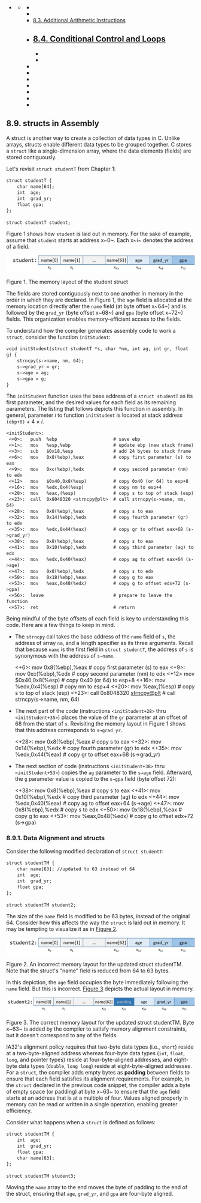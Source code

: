 

 







-   -  
        -  
        -  
        -   [8.3. Additional Arithmetic
            Instructions]()
        -   [8.4. Conditional Control and
            Loops]()
            -  
            -  
            -  
        -  
        -  
        -  
        -  
        -  
        -  
        -  





















## 8.9. structs in Assembly 

A struct is another way
to create a collection of data types in C. Unlike arrays, structs enable
different data types to be grouped together. C stores a `struct` like a
single-dimension array, where the data elements (fields) are stored
contiguously.


Let's revisit `struct studentT` from Chapter 1:




```
struct studentT {
    char name[64];
    int  age;
    int  grad_yr;
    float gpa;
};

struct studentT student;
```


Figure 1 shows how `student` is laid out in memory.
For the sake of example, assume that `student` starts at address x~0~.
Each x~i~ denotes the address of a field.




![structArray](_images/structArray.png)


Figure 1. The memory layout of the student struct


The fields are stored contiguously next to one another in memory in the
order in which they are declared. In Figure 1, the
`age` field is allocated at the memory location directly after the
`name` field (at byte offset x~64~) and is followed by the `grad_yr`
(byte offset x~68~) and `gpa` (byte offset x~72~) fields. This
organization enables memory-efficient access to the fields.


To understand how the compiler generates assembly code to work a
`struct`, consider the function `initStudent`:




```
void initStudent(struct studentT *s, char *nm, int ag, int gr, float g) {
    strncpy(s->name, nm, 64);
    s->grad_yr = gr;
    s->age = ag;
    s->gpa = g;
}
```


The `initStudent` function uses the base address of a `struct studentT`
as its first parameter, and the desired values for each field as its
remaining parameters. The listing that follows depicts this function in
assembly. In general, parameter *i* to function `initStudent` is located
at stack address `(ebp+8)` + 4 × *i*.




    <initStudent>:
     <+0>:   push  %ebp                     # save ebp
     <+1>:   mov   %esp,%ebp                # update ebp (new stack frame)
     <+3>:   sub   $0x18,%esp               # add 24 bytes to stack frame
     <+6>:   mov   0x8(%ebp),%eax           # copy first parameter (s) to eax
     <+9>:   mov   0xc(%ebp),%edx           # copy second parameter (nm) to edx
     <+12>   mov   $0x40,0x8(%esp)          # copy 0x40 (or 64) to esp+8
     <+16>:  mov   %edx,0x4(%esp)           # copy nm to esp+4
     <+20>:  mov   %eax,(%esp)              # copy s to top of stack (esp)
     <+23>:  call  0x8048320 <strncpy@plt>  # call strncpy(s->name, nm, 64)
     <+28>:  mov   0x8(%ebp),%eax           # copy s to eax
     <+32>:  mov   0x14(%ebp),%edx          # copy fourth parameter (gr) to edx
     <+35>:  mov   %edx,0x44(%eax)          # copy gr to offset eax+68 (s->grad_yr)
     <+38>:  mov   0x8(%ebp),%eax           # copy s to eax
     <+41>:  mov   0x10(%ebp),%edx          # copy third parameter (ag) to edx
     <+44>:  mov   %edx,0x40(%eax)          # copy ag to offset eax+64 (s->age)
     <+47>:  mov   0x8(%ebp),%edx           # copy s to edx
     <+50>:  mov   0x18(%ebp),%eax          # copy g to eax
     <+53>:  mov   %eax,0x48(%edx)          # copy g to offset edx+72 (s->gpa)
     <+56>:  leave                          # prepare to leave the function
     <+57>:  ret                            # return


Being mindful of the byte offsets of each field is key to understanding
this code. Here are a few things to keep in mind.



-   The `strncpy` call takes the base address of the `name` field of
    `s`, the address of array `nm`, and a length specifier as its three
    arguments. Recall that because `name` is the first field in
    `struct studentT`, the address of `s` is synonymous with the address
    of `s→name`.




     <+6>:   mov   0x8(%ebp),%eax           # copy first parameter (s) to eax
     <+9>:   mov   0xc(%ebp),%edx           # copy second parameter (nm) to edx
     <+12>   mov   $0x40,0x8(%esp)          # copy 0x40 (or 64) to esp+8
     <+16>:  mov   %edx,0x4(%esp)           # copy nm to esp+4
     <+20>:  mov   %eax,(%esp)              # copy s to top of stack (esp)
     <+23>:  call  0x8048320 <strncpy@plt>  # call strncpy(s->name, nm, 64)



-   The next part of the code (instructions `<initStudent+28>` thru
    `<initStudent+35>`) places the value of the `gr` parameter at an
    offset of 68 from the start of `s`. Revisiting the memory layout in
    Figure 1 shows that this address corresponds to
    `s→grad_yr`.




     <+28>:  mov   0x8(%ebp),%eax           # copy s to eax
     <+32>:  mov   0x14(%ebp),%edx          # copy fourth parameter (gr) to edx
     <+35>:  mov   %edx,0x44(%eax)          # copy gr to offset eax+68 (s->grad_yr)



-   The next section of code (instructions `<initStudent+38>` thru
    `<initStudent+53>`) copies the `ag` parameter to the `s→age` field.
    Afterward, the `g` parameter value is copied to the `s→gpa` field
    (byte offset 72):




     <+38>:  mov   0x8(%ebp),%eax           # copy s to eax
     <+41>:  mov   0x10(%ebp),%edx          # copy third parameter (ag) to edx
     <+44>:  mov   %edx,0x40(%eax)          # copy ag to offset eax+64 (s->age)
     <+47>:  mov   0x8(%ebp),%edx           # copy s to edx
     <+50>:  mov   0x18(%ebp),%eax          # copy g to eax
     <+53>:  mov   %eax,0x48(%edx)          # copy g to offset edx+72 (s->gpa)



### 8.9.1. Data Alignment and structs 

Consider the following modified declaration of `struct studentT`:




```
struct studentTM {
    char name[63]; //updated to 63 instead of 64
    int  age;
    int  grad_yr;
    float gpa;
};

struct studentTM student2;
```


The size of the `name` field is modified to be 63 bytes, instead of the
original 64. Consider how this affects the way the `struct` is laid out
in memory. It may be tempting to visualize it as in [Figure
2](#wrongLayout32).




![struct2wrong](_images/struct2wrong.png)


Figure 2. An incorrect memory layout for the updated struct studentTM.
Note that the struct's \"name\" field is reduced from 64 to 63 bytes.


In this depiction, the `age` field occupies the byte immediately
following the `name` field. But this is incorrect. [Figure
3](#correctLayout32) depicts the actual layout in memory.




![struct2right](_images/struct2right.png)


Figure 3. The correct memory layout for the updated struct studentTM.
Byte x~63~ is added by the compiler to satisfy memory alignment
constraints, but it doesn't correspond to any of the fields.


IA32's alignment policy requires that two-byte data types (i.e.,
`short`) reside at a two-byte-aligned address whereas four-byte data
types (`int`, `float`, `long`, and pointer types) reside at
four-byte-aligned addresses, and eight-byte data types (`double`,
`long long`) reside at eight-byte-aligned addresses. For a `struct`, the
compiler adds empty bytes as **padding** between fields to ensure that
each field satisfies its alignment requirements. For example, in the
`struct` declared in the previous code snippet, the compiler adds a byte
of empty space (or padding) at byte x~63~ to ensure that the `age` field
starts at an address that is at a multiple of four. Values aligned
properly in memory can be read or written in a single operation,
enabling greater efficiency.


Consider what happens when a `struct` is defined as follows:




```
struct studentTM {
    int  age;
    int  grad_yr;
    float gpa;
    char name[63];
};

struct studentTM student3;
```


Moving the `name` array to the end moves the byte of padding to the end
of the struct, ensuring that `age`, `grad_yr`, and `gpa` are four-byte
aligned.






